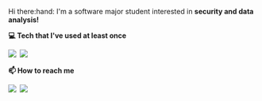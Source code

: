 <p>Hi there:hand: I'm a software major student interested in <b>security and data analysis!<b></p>

:computer: <b>Tech<b> that I've used at least once
<div>  
  <img src="https://img.shields.io/badge/HTML5-E34F26?style=flat-square&logo=HTML5&logoColor=white"/>&nbsp
  <img src="https://img.shields.io/badge/CSS3-1572B6?style=flat-square&logo=CSS3&logoColor=white"/>&nbsp
</div>

  
📫 How to reach me 
<div>
<a href="https://www.instagram.com/leej_jun/"><img src="https://img.shields.io/badge/Instagram-E4405F?style=flat-square&logo=Instagram&logoColor=white&link="https://www.instagram.com/leej_jun/"/></a>&nbsp
<img src="https://img.shields.io/badge/sjaqjnjs@g.skku.edu -EA4335?style=flat-square&logo=Gmail&logoColor=white"/>&nbsp
</div>


<!--
**LeeJaeJun-A/LeeJaeJun-A** is a ✨ _special_ ✨ repository because its `README.md` (this file) appears on your GitHub profile.

Here are some ideas to get you started:

- 🔭 I’m currently working on ...
- 🌱 I’m currently learning ...
- 👯 I’m looking to collaborate on ...
- 🤔 I’m looking for help with ...
- 💬 Ask me about ...
- 📫 How to reach me: ...
- 😄 Pronouns: ...
- ⚡ Fun fact: ...
-->
